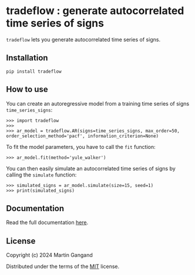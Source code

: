 # tradeflow : generate autocorrelated time series of signs

`tradeflow` lets you generate autocorrelated time series of signs.

## Installation

```
pip install tradeflow
```

## How to use
You can create an autoregressive model from a training time series of signs `time_series_signs`:

```
>>> import tradeflow
>>>
>>> ar_model = tradeflow.AR(signs=time_series_signs, max_order=50, order_selection_method='pacf', information_criterion=None)
```

To fit the model parameters, you have to call the `fit` function:

```
>>> ar_model.fit(method='yule_walker')
```

You can then easily simulate an autocorrelated time series of signs by calling the `simulate` function:
```
>>> simulated_signs = ar_model.simulate(size=15, seed=1)
>>> print(simulated_signs)
```

## Documentation

Read the full documentation [here](https://martingangand.github.io/tradeflow/).

## License

Copyright (c) 2024 Martin Gangand

Distributed under the terms of the
[MIT](https://github.com/MartinGangand/tradeflow/blob/main/LICENSE) license.
